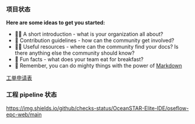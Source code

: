 ### 项目状态

**Here are some ideas to get you started:**

- 🙋‍♀️ A short introduction - what is your organization all about?
- 🌈 Contribution guidelines - how can the community get involved?
- 👩‍💻 Useful resources - where can the community find your docs? Is there anything else the community should know?
- 🍿 Fun facts - what does your team eat for breakfast?
- 🧙 Remember, you can do mighty things with the power of [Markdown](https://docs.github.com/github/writing-on-github/getting-started-with-writing-and-formatting-on-github/basic-writing-and-formatting-syntax)

[工单申请表](https://github.com/OceanSTAR-Elite-IDE/request-forms/issues/new/choose)

### 工程 pipeline 状态


https://img.shields.io/github/checks-status/OceanSTAR-Elite-IDE/oseflow-epc-web/main

